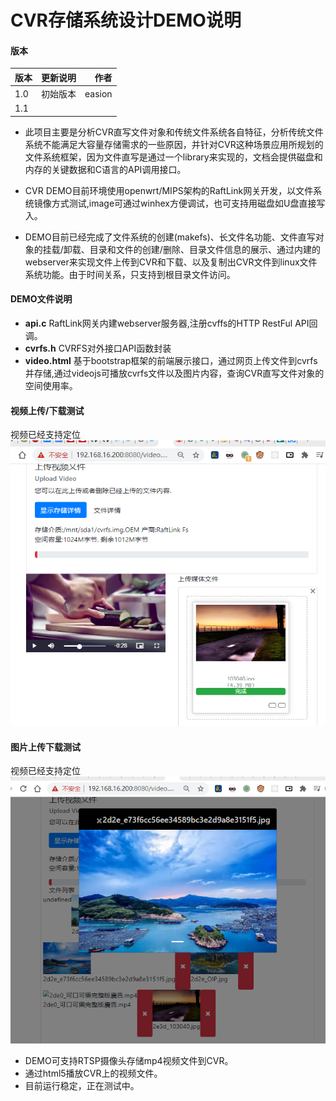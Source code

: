 

# CVR存储系统设计DEMO说明


#### 版本
| 版本  | 更新说明  | 作者 |
| :------------ |:---------------:| -----:|
| 1.0      | 初始版本 | easion|
|     1.1      |   |        | |

 - 此项目主要是分析CVR直写文件对象和传统文件系统各自特征，分析传统文件系统不能满足大容量存储需求的一些原因，并针对CVR这种场景应用所规划的文件系统框架，因为文件直写是通过一个library来实现的，文档会提供磁盘和内存的关键数据和C语言的API调用接口。

 - CVR DEMO目前环境使用openwrt/MIPS架构的RaftLink网关开发，以文件系统镜像方式测试,image可通过winhex方便调试，也可支持用磁盘如U盘直接写入。
 - DEMO目前已经完成了文件系统的创建(makefs)、长文件名功能、文件直写对象的挂载/卸载、目录和文件的创建/删除、目录文件信息的展示、通过内建的webserver来实现文件上传到CVR和下载、以及复制出CVR文件到linux文件系统功能。由于时间关系，只支持到根目录文件访问。

#### DEMO文件说明
 - **api.c**      RaftLink网关内建webserver服务器,注册cvffs的HTTP RestFul API回调。
 - **cvrfs.h**    CVRFS对外接口API函数封装
 - **video.html** 基于bootstrap框架的前端展示接口，通过网页上传文件到cvrfs并存储,通过videojs可播放cvrfs文件以及图片内容，查询CVR直写文件对象的空间使用率。

#### 视频上传/下载测试

视频已经支持定位
![Pandao editor.md](demo.png "Pandao editor.md")


#### 图片上传下载测试

视频已经支持定位
![Pandao editor.md](demo2.png "Pandao editor.md")


  - DEMO可支持RTSP摄像头存储mp4视频文件到CVR。
  - 通过html5播放CVR上的视频文件。
  - 目前运行稳定，正在测试中。


